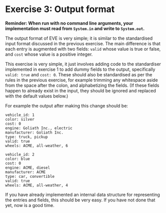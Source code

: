 # Exercise 3: Output format

**Reminder: When run with no command line arguments, your implementation must read from `System.in` and write to 
`System.out`.**

The output format of EVE is very simple; it is similar to the standardised input format discussed in the previous 
exercise.  The main difference is that each entry is augmented with two fields: `valid` whose value is true or false, 
and `cost` whose value is a positive integer.  


This exercise is very simple, it just involves adding code to the standardiser implemented in exercise 1 to add dummy 
fields to the output, specifically `valid: true` and `cost: 0`.  These should also be standardised as per the rules in 
the previous exercise, for example trimming any whitespace aside from the space after the colon, and alphabetizing the 
fields.  (If these fields happen to already exist in the input, they should be
ignored and replaced with the default values below.)

For example the output after making this change should be:

```
vehicle_id: 1
color: silver
cost: 0
engine: Goliath Inc., electric
manufacturer: Goliath Inc.
type: truck, pickup
valid: true
wheels: ACME, all-weather, 6

vehicle_id: 2
color: blue
cost: 0
engine: ACME, diesel
manufacturer: ACME
type: car, convertible
valid: true
wheels: ACME, all-weather, 4
```

If you have already implemented an internal data structure for representing the entries and fields, this should be very 
easy.  If you have not done that yet, now is a good time.
